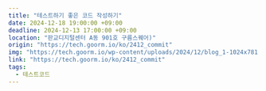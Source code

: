 ```yaml
---
title: "테스트하기 좋은 코드 작성하기"
date: 2024-12-18 19:00:00 +09:00
deadline: 2024-12-13 17:00:00 +09:00
location: "판교디지털센터 A동 901호 구름스퀘어)"
origin: "https://tech.goorm.io/ko/2412_commit"
img: "https://tech.goorm.io/wp-content/uploads/2024/12/blog_1-1024x781.jpg"
link: "https://tech.goorm.io/ko/2412_commit"
tags:
  - 테스트코드
---
```


